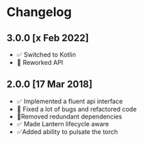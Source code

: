 # Changelog

## 3.0.0 [x Feb 2022]

- ✅  Switched to Kotlin
- 🧹  Reworked API

## 2.0.0 [17 Mar 2018]

- ✅ Implemented a fluent api interface
- 🧰 Fixed a lot of bugs and refactored code
- 🧹Removed redundant dependencies
- ✅ Made Lantern lifecycle aware
- ✅Added ability to pulsate the torch
  